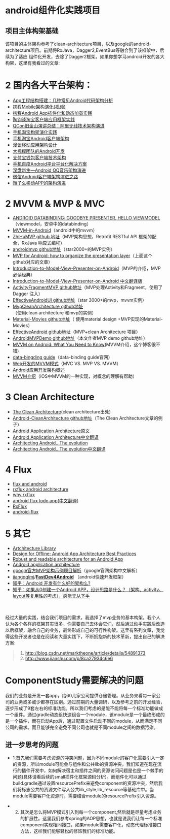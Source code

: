 # android组件化实践项目

## 项目主体构架基础
该项目的主体架构参考了clean-architecture项目，以及google的android-architecture项目。前期将RxJava，Dagger2,EventBus等融合到了该框架中，后续为了适应
组件化开发，去除了Dagger2框架。如果你想学习android开发的各大构架，这里有我看过的文章:<br/>

<h1>2 国内各大平台架构：</h1>
<ul>
<li><a href="http://www.uml.org.cn/mobiledev/201310211.asp" target="_blank">App工程结构搭建：几种常见Android代码架构分析</a></li>
<li><a href="http://www.infoq.com/cn/presentations/ctrip-mobile-architecture-evolution" target="_blank">携程Mobile架构演化(视频)</a></li>
<li><a href="http://www.infoq.com/cn/articles/ctrip-android-dynamic-loading" target="_blank">携程Android App插件化和动态加载实践</a></li>
<li><a href="http://www.infoq.com/cn/interviews/tj-taobao-client-arch" target="_blank">陶钧谈淘宝客户端应用框架实践</a></li>
<li><a href="http://www.infoq.com/cn/articles/alibaba-mobile-infrastructure" target="_blank">QCon旧金山演讲总结：阿里无线技术架构演进</a></li>
<li><a href="http://www.infoq.com/cn/news/2014/12/taobao-app-evolution" target="_blank">手机淘宝构架演化实践</a></li>
<li><a href="http://www.open-open.com/lib/view/open1436316754208.html" target="_blank">手机淘宝Android客户端架构</a></li>
<li><a href="http://club.alibabatech.org/resource_detail.htm?topicId=124" target="_blank">漫谈移动应用架构设计</a></li>
<li><a href="http://club.alibabatech.org/resource_detail.htm?topicId=130" target="_blank">大规模团队的Android开发</a></li>
<li><a href="http://club.alibabatech.org/resource_detail.htm?topicId=155" target="_blank">支付宝钱包客户端技术架构</a></li>
<li><a href="http://www.infoq.com/cn/presentations/mobile-baidu-android-platform-solutions" target="_blank">手机百度Android平台平台化解决方案</a></li>
<li><a href="http://www.infoq.com/cn/presentations/evolution-of-android-qq-music-architecture" target="_blank">涅盘新生—Android QQ音乐架构演进</a></li>
<li><a href="http://www.infoq.com/cn/articles/wechat-android-app-architecture" target="_blank">微信Android客户端架构演进之路</a></li>
<li><a href="https://mp.weixin.qq.com/s?__biz=MzAxNDUwMzU3Mw==&amp;mid=401044540&amp;idx=1&amp;sn=24b7d8fb655ae6dd5d989d0cb3c08e90&amp;scene=2&amp;srcid=0106EtxRjD2jHxzomxVPTwY3&amp;from=timeline&amp;isappinstalled=0&amp;uin=NzgwODIwNDgw&amp;key=&amp;devicetype=webwx&amp;version=70000001&amp;lang=zh_CN&amp;pass_ticket=46hW44w3Hxd7VY9rutz7mgLu1JGe2T1AAKNQpxNoYOSGi8NpmNYr+AZj+iXtRX2F" target="_blank">饿了么移动APP的架构演进</a></li>
</ul>
<h1>2 MVVM &amp; MVP &amp; MVC</h1>
<ul>
<li>
<a href="http://tech.vg.no/2015/07/17/android-databinding-goodbye-presenter-hello-viewmodel/" target="_blank">ANDROID DATABINDING: GOODBYE PRESENTER, HELLO VIEWMODEL</a><br>（viewmodel，安卓中的databinding）</li>
<li>
<a href="http://www.codeproject.com/Articles/166952/MVVM-in-Android" target="_blank">MVVM-in-Android</a>（android中的mvvm）</li>
<li>
<a href="https://github.com/CameloeAnthony/ZhiHuMVP" target="_blank"> ZhiHuMVP github 地址</a>（MVP架构思想，Retrofit RESTful API 框架的配合，RxJava 响应式编程）</li>
<li>
<a href="https://github.com/antoniolg/androidmvp" target="_blank"> androidmvp github地址</a>（star2000+的MVP实例）</li>
<li>
<a href="http://antonioleiva.com/mvp-android/" target="_blank">MVP for Android: how to organize the presentation layer</a>（上面这个github对应的文章）</li>
<li>
<a href="https://github.com/konmik/konmik.github.io/wiki/Introduction-to-Model-View-Presenter-on-Android" target="_blank"> Introduction-to-Model-View-Presenter-on-Android</a>（MVP的介绍，MVP必读经典）</li>
<li><a href="http://www.jcodecraeer.com/a/anzhuokaifa/androidkaifa/2015/0425/2782.html" target="_blank">Introduction-to-Model-View-Presenter-on-Android 中文翻译版</a></li>
<li>
<a href="https://github.com/spengilley/ActivityFragmentMVP" target="_blank">ActivityFragmentMVP github地址</a>（MVP处理Activity和Fragment，使用了Dagger 注入）</li>
<li>
<a href="https://github.com/pedrovgs/EffectiveAndroidUI" target="_blank"> EffectiveAndroidUI github地址</a>（star 3000+的mvp，mvvm实例）</li>
<li>
<a href="https://github.com/glomadrian/MvpCleanArchitecture" target="_blank"> MvpCleanArchitecture github地址</a>（使用clean architecture 和mvp的实例）</li>
<li>
<a href="https://github.com/saulmm/Material-Movies" target="_blank"> Material-Movies github地址</a>（ 使用material design +MVP实现的Material-Movies）</li>
<li>
<a href="https://github.com/rallat/EffectiveAndroid" target="_blank">EffectiveAndroid github地址</a>（MVP+clean Architecture 项目）</li>
<li>
<a href="https://github.com/CameloeAnthony/AndroidMVPDemo" target="_blank">AndroidMVPDemo github地址</a>（本文作者MVP demo github地址）</li>
<li>
<a href="http://willowtreeapps.com/blog/mvvm-on-android-what-you-need-to-know/" target="_blank">MVVM on Android: What You Need to Know</a>(MVVM介绍，这个博客很不错)</li>
<li>
<a href="https://developer.android.com/tools/data-binding/guide.html" target="_blank">data-bingding guide</a>（data-binding guide官网）</li>
<li>
<a href="http://www.cnblogs.com/dxy1982/p/3793895.html" target="_blank">Web开发的MVVM模式</a>（MVC VS. MVP VS. MVVM）</li>
<li><a href="http://www.liuguangli.win/archives/299" target="_blank">Android应用开发架构概述</a></li>
<li>
<a href="http://objccn.io/issue-13-1/" target="_blank">MVVM介绍</a>（iOS中MVVM的一种实现，对概念的理解有帮助）</li>
</ul>
<h1>3 Clean Architecture</h1>
<ul>
<li>
<a href="https://blog.8thlight.com/uncle-bob/2012/08/13/the-clean-architecture.html" target="_blank">The Clean Architecture</a>(clean architecture出处)</li>
<li>
<a href="https://github.com/android10/Android-CleanArchitecture" target="_blank">Android-CleanArchitecture github地址</a>（The Clean Architecture文章的例子）</li>
<li>
<a href="https://medium.com/ribot-labs/android-application-architecture-8b6e34acda65#.b29vhtdm2" target="_blank">Android Application Architecture原文</a> </li>
<li><a href="http://www.jianshu.com/p/8ca27934c6e6" target="_blank">Android Application Architecture中文翻译</a></li>
<li><a href="http://fernandocejas.com/2015/07/18/architecting-android-the-evolution/" target="_blank">Architecting Android…The evolution</a></li>
<li><a href="http://www.devtf.cn/?p=1083" target="_blank">Architecting Android…The evolution中文翻译</a></li>
</ul>
<h1>4 Flux</h1>
<ul>
<li><a href="https://armueller.github.io/android/2015/03/29/flux-and-android.html" target="_blank">flux and android</a></li>
<li><a href="https://medium.com/swlh/rxflux-android-architecture-94f77c857aa2#.sfjwchwok" target="_blank">rxflux android architecture</a></li>
<li><a href="https://medium.com/swlh/why-rxflux-5b687f062709#.ltlnlr4cl" target="_blank">why rxflux</a></li>
<li>
<a href="https://github.com/lgvalle/android-flux-todo-app" target="_blank">android flux todo app</a>(<a href="http://www.devtf.cn/?p=1028" target="_blank">中文翻译</a>)</li>
<li><a href="https://github.com/skimarxall/RxFlux" target="_blank">RxFlux</a></li>
<li><a href="https://github.com/naodroid/android-flux" target="_blank">android-flux</a></li>
</ul>
<h1>5 其它</h1>
<ul>
<li><a href="https://github.com/Juude/Awesome-Android-Architecture/blob/master/Library.md" target="_blank">Artchitecture Library</a></li>
<li><a href="https://plus.google.com/+AndroidDevelopers/posts/3C4GPowmWLb" target="_blank">Design for Offline: Android App Architecture Best Practices</a></li>
<li><a href="http://blog.joanzapata.com/robust-architecture-for-an-android-app/" target="_blank">Robust and readable architecture for an Android App</a></li>
<li><a href="https://events.google.com/io2015/schedule?sid=358c9f91-b6d4-e411-b87f-00155d5066d7#day1/358c9f91-b6d4-e411-b87f-00155d5066d7" target="_blank">Android application architecture</a></li>
<li>
<a href="http://mp.weixin.qq.com/s?__biz=MzA3ODg4MDk0Ng==&amp;mid=403539764&amp;idx=1&amp;sn=d30d89e6848a8e13d4da0f5639100e5f#rd" target="_blank">google官方MVP架构示例项目解析</a>（google官网架构中文解析）</li>
<li>
<a href="https://github.com/jiangqqlmj" target="_blank">jiangqqlmj</a>/<strong><a href="https://github.com/jiangqqlmj/FastDev4Android" target="_blank">FastDev4Android</a></strong> （android快速开发框架）</li>
<li><a href="https://www.zhihu.com/question/21406685" target="_blank">知乎：Android 开发有什么好的架构么?</a></li>
<li>
<a href="https://www.zhihu.com/question/28564947" target="_blank">知乎：如果从0创建一个Android APP，设计思路是什么？（架构、activity、layout等复用性的考虑），感觉无从下手</a>
</li>
</ul>
<br/>
<br/>经过大量的实践，结合我们项目的需求，我选择了mvp业务的基本构架。我个人认为各个各样的框架其实很多，你需要自己去体会它们，然后通过动手实践后改造以后框架，融合自己的业务，最终形成自己的可行性构架。这里有系列文章，我觉得这些开发者也是在阅读和大量实践下，不断拥抱新的技术革新，提出自己的解决方案:<br/>

> 1. http://blog.csdn.net/marktheone/article/details/54891373
> 2. http://www.jianshu.com/p/8ca27934c6e6

# ComponentStudy需要解决的问题
我们的业务是开发一套app，给60几家公司提供仓储管理。从业务来看每一家公司的业务或多或少都存在区别。通过前期的大量调研，以及参考之前的开发经验，逐步形成了9套左右的标准功能。所以我们考虑的是能不能将每一个标准功能做成一个组件。通过gradle动态组快速组合一个module，该module是一个最终形成的是一个插件，而在启动App后，通过配置文件启动不同的module，从而满足不同公司的需求。而且能够完全避免不同公司也就是不同module之间的数据污染。

## 进一步思考的问题
* 1.首先我们需要考虑资源的冲突问题，因为不同module的客户化需要引入一定的资源，所以module可能会与组件和公共lib的资源冲突。我们知道在现在流行的插件开发中，如何解决宿主和插件之间的资源访问问题是也是一个棘手的问题(具体请看后续的small插件化框架源码分析)。而组件化可以通过build.gradle通过设置resourcePrefix来避免component的资源冲突，然后我们将标志公共的资源文件写入公共lib_style,lib_resource等基础库中。当module需要客户化资源时，需要结合module的resourcePrefix引入资源。

* 2.  其次是怎么将MVP模式引入到每一个component,然后就是尽量考虑业务的扩展性。这里我们参考spring的AOP思想，也就是说我们让每一个标准component实现相同接口，如果module需要客户化，动态代理标准接口方法，这样我们能够轻松的修饰我们的标准功能。










